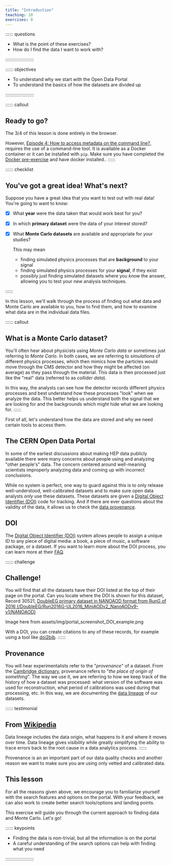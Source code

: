 ```yaml
---
title: "Introduction"
teaching: 10
exercises: 0
---
```



:::::: questions
- What is the point of these exercises?
- How do I find the data I want to work with?

::::::::::::::::::::::

:::::: objectives
- To understand why we start with the Open Data Portal
- To understand the basics of how the datasets are divided up

::::::::::::::::::::::


:::::: callout
## Ready to go?
The 3/4 of this lesson is done entirely in the browser. 
 
However, [Episode 4: How to access metadata on the command line?](https://cms-opendata-workshop.github.io/workshopqcd-2024-lesson-dataset-scouting/04-cli-through-cernopendata-client.html), requires the use of a command-line tool. It is available as a Docker container or it can be installed with `pip`. Make sure you have completed the [Docker pre-exercise](https://cms-opendata-workshop.github.io/workshopqcd-2024-lesson-docker/) and have docker installed..
::::::


:::::: checklist

## You've got a great idea! What's next?

Suppose you have a great idea that you want to test out with real data! You're going to want
to know:

- [x] What **year** were the data taken that would work best for you?
- [x] In which **primary dataset** were the data of your interest stored?
- [x] What **Monte Carlo datasets** are available and appropriate for your studies?

   This may mean
   - finding simulated physics processes that are **background** to your signal
   - finding simulated physics processes for your **signal**, if they exist
   - possibly just finding simulated datasets where you *know* the answer, allowing you to test your new analysis techniques.

:::::: 

In this lesson, we'll walk through the process of finding out what data and 
Monte Carlo are available to you, how to find them, and how to examine what 
data are in the individual data files. 

:::::: callout
## What is a Monte Carlo dataset?
You'll often hear about physicists using *Monte Carlo data* or sometimes just referring to
*Monte Carlo*. In both cases, we are referring to *simulations* of different physics processes, 
which then mimics how the particles would move through the CMS detector and how they
might be affected (on average) as they pass through the material. This data is then 
processed just like the "real" data (referred to as *collider data*). 

In this way, the analysts can see how the detector records different physics processes
and best understand how these processes "look" when we analyze the data. This better
helps us understand both the signal that we are looking for and the backgrounds
which might hide what we are looking for. 
:::::: 


First of all, let's understand how the data are stored and why we need certain
tools to access them. 


## The CERN Open Data Portal

In some of the earliest discussions about making HEP data publicly available there were many concerns about 
people using and analyzing "other people's" data. The concern centered around well-meaning scientists improperly 
analyzing data and coming up with incorrect conclusions. 

While no system is perfect, one way to guard against this is to only release well-understood, well-calibrated 
datasets and to make sure open data analysts *only* use these datasets. These datasets are given
a [Digital Object Identifier (DOI)](https://www.doi.org/) code for tracking. And if there
are ever questions about the validity of the data, it allows us to check the 
[data provenance](https://en.wikipedia.org/wiki/Data_lineage#:~:text=Data%20provenance%20refers%20to%20records,the%20data%20and%20its%20origins.).

## DOI

The [Digital Object Identifier (DOI)](https://www.doi.org/) system allows people to assign a unique
ID to any piece of digital media: a book, a piece of music, a software package, or a dataset. If you want to learn
more about the DOI process, you can learn more at their [FAQ](https://www.doi.org/faq.html).  

:::::: challenge
## Challenge!
You will find that all the datasets have their DOI listed at the top of their page on the portal. 
Can you locate where the DOI is shown for this dataset, Record 30521,
[ DoubleEG primary dataset in NANOAOD format from RunG of 2016 (/DoubleEG/Run2016G-UL2016_MiniAODv2_NanoAODv9-v1/NANOAOD)](https://opendata.cern.ch/record/30521)

Image here from assets/img/portal_screenshot_DOI_example.png

With a DOI, you can create citations to any of these records, for example using a tool like [doi2bib](https://www.doi2bib.org).
:::::: 

## Provenance

You will hear experimentalists refer to the "*provenance*" of a dataset. From the 
[Cambridge dictionary](https://dictionary.cambridge.org/us/dictionary/english/provenance), provenance
refers to "*the place of origin of something*". 
The way we use it, we are referring to how we keep track of the history of how a dataset was 
processed: what version of the software was used for reconstruction, what period of calibrations
was used during that processing, etc. In this way, we are documenting the 
[data lineage](https://en.wikipedia.org/wiki/Data_lineage#:~:text=Data%20provenance%20refers%20to%20records,the%20data%20and%20its%20origins.)
of our datasets. 

:::::: testimonial
## From  [Wikipedia](https://en.wikipedia.org/wiki/Data_lineage#:~:text=Data%20provenance%20refers%20to%20records,the%20data%20and%20its%20origins.)
Data lineage includes the data origin, what happens to it and where it moves over time.
Data lineage gives visibility while greatly simplifying the ability to trace errors back to the root cause in a data analytics process.
:::::: 

Provenance is an an important part of our data quality checks
and another reason we want to make sure you are using only vetted and calibrated data. 


## This lesson

For all the reasons given above, we encourage you to familiarize yourself with the search features and options
on the portal. With your feedback, we can also work to create better search tools/options and landing
points. 

This exercise will guide you through the current approach to finding data and Monte Carlo. Let's go!

:::::: keypoints
- Finding the data is non-trivial, but all the information is on the portal
- A careful understanding of the search options can help with finding what you need

::::::::::::::::::::::
